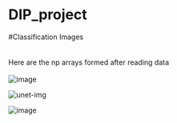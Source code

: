 # DIP_project
#Classification Images<br /><br /><br />Here are the np arrays formed after reading data<br /><br />
![image](https://user-images.githubusercontent.com/68738039/174054638-ef501022-a01d-4b86-8093-c3a1e0bc4bb9.png)

![unet-img](https://user-images.githubusercontent.com/61021884/174198368-fc82004c-7b31-4269-b6fa-7e396d9367e5.png)

![image](https://user-images.githubusercontent.com/61021884/174198537-b77a91d5-7700-4cbd-9998-2360f21a8c40.png)


